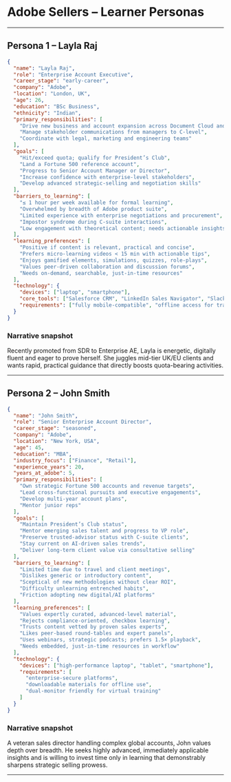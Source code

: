 # Adobe Sellers – Learner Personas

---

## Persona 1 – Layla Raj

```json learner_profile
{
  "name": "Layla Raj",
  "role": "Enterprise Account Executive",
  "career_stage": "early-career",
  "company": "Adobe",
  "location": "London, UK",
  "age": 26,
  "education": "BSc Business",
  "ethnicity": "Indian",
  "primary_responsibilities": [
    "Drive new business and account expansion across Document Cloud and Experience Cloud",
    "Manage stakeholder communications from managers to C-level",
    "Coordinate with legal, marketing and engineering teams"
  ],
  "goals": [
    "Hit/exceed quota; qualify for President’s Club",
    "Land a Fortune 500 reference account",
    "Progress to Senior Account Manager or Director",
    "Increase confidence with enterprise-level stakeholders",
    "Develop advanced strategic-selling and negotiation skills"
  ],
  "barriers_to_learning": [
    "≤ 1 hour per week available for formal learning",
    "Overwhelmed by breadth of Adobe product suite",
    "Limited experience with enterprise negotiations and procurement",
    "Impostor syndrome during C-suite interactions",
    "Low engagement with theoretical content; needs actionable insights"
  ],
  "learning_preferences": [
    "Positive if content is relevant, practical and concise",
    "Prefers micro-learning videos < 15 min with actionable tips",
    "Enjoys gamified elements, simulations, quizzes, role-plays",
    "Values peer-driven collaboration and discussion forums",
    "Needs on-demand, searchable, just-in-time resources"
  ],
  "technology": {
    "devices": ["laptop", "smartphone"],
    "core_tools": ["Salesforce CRM", "LinkedIn Sales Navigator", "Slack", "Adobe analytics"],
    "requirements": ["fully mobile-compatible", "offline access for travel"]
  }
}
```

### Narrative snapshot
Recently promoted from SDR to Enterprise AE, Layla is energetic, digitally fluent and eager to prove herself. She juggles mid-tier UK/EU clients and wants rapid, practical guidance that directly boosts quota-bearing activities.

---

## Persona 2 – John Smith

```json learner_profile
{
  "name": "John Smith",
  "role": "Senior Enterprise Account Director",
  "career_stage": "seasoned",
  "company": "Adobe",
  "location": "New York, USA",
  "age": 45,
  "education": "MBA",
  "industry_focus": ["Finance", "Retail"],
  "experience_years": 20,
  "years_at_adobe": 5,
  "primary_responsibilities": [
    "Own strategic Fortune 500 accounts and revenue targets",
    "Lead cross-functional pursuits and executive engagements",
    "Develop multi-year account plans",
    "Mentor junior reps"
  ],
  "goals": [
    "Maintain President’s Club status",
    "Mentor emerging sales talent and progress to VP role",
    "Preserve trusted-advisor status with C-suite clients",
    "Stay current on AI-driven sales trends",
    "Deliver long-term client value via consultative selling"
  ],
  "barriers_to_learning": [
    "Limited time due to travel and client meetings",
    "Dislikes generic or introductory content",
    "Sceptical of new methodologies without clear ROI",
    "Difficulty unlearning entrenched habits",
    "Friction adopting new digital/AI platforms"
  ],
  "learning_preferences": [
    "Values expertly curated, advanced-level material",
    "Rejects compliance-oriented, checkbox learning",
    "Trusts content vetted by proven sales experts",
    "Likes peer-based round-tables and expert panels",
    "Uses webinars, strategic podcasts; prefers 1.5× playback",
    "Needs embedded, just-in-time resources in workflow"
  ],
  "technology": {
    "devices": ["high-performance laptop", "tablet", "smartphone"],
    "requirements": [
      "enterprise-secure platforms",
      "downloadable materials for offline use",
      "dual-monitor friendly for virtual training"
    ]
  }
}
```

### Narrative snapshot
A veteran sales director handling complex global accounts, John values depth over breadth. He seeks highly advanced, immediately applicable insights and is willing to invest time only in learning that demonstrably sharpens strategic selling prowess.

---
